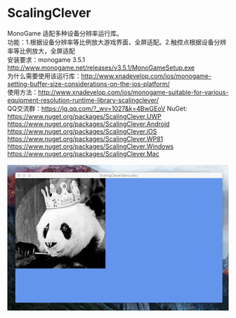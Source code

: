 ﻿# ScalingClever
MonoGame 适配多种设备分辨率运行库。<br>
功能：1.根据设备分辨率等比例放大游戏界面，全屏适配。2.触控点根据设备分辨率等比例放大，全屏适配<br>
安装要求：monogame 3.5.1 http://www.monogame.net/releases/v3.5.1/MonoGameSetup.exe<br>
为什么需要使用该运行库：http://www.xnadevelop.com/ios/monogame-setting-buffer-size-considerations-on-the-ios-platform/<br>
使用方法：http://www.xnadevelop.com/ios/monogame-suitable-for-various-equipment-resolution-runtime-library-scalingclever/<br>
QQ交流群：https://jq.qq.com/?_wv=1027&k=4BwGEoV
NuGet:<br>
https://www.nuget.org/packages/ScalingClever.UWP<br>
https://www.nuget.org/packages/ScalingClever.Android<br>
https://www.nuget.org/packages/ScalingClever.iOS<br>
https://www.nuget.org/packages/ScalingClever.WP81<br>
https://www.nuget.org/packages/ScalingClever.Windows<br>
https://www.nuget.org/packages/ScalingClever.Mac<br>
<br>
![image](https://github.com/chengcong/ScalingClever/blob/master/ScalingClever/screenshots/macos.png)

